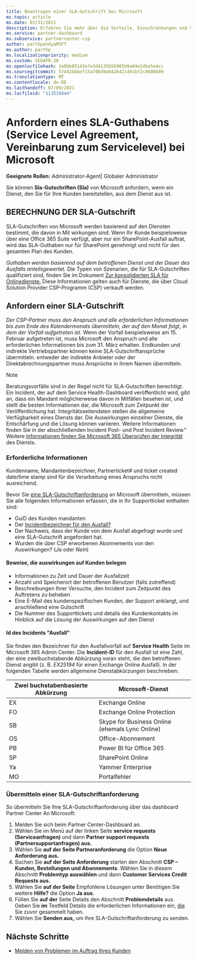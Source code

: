 ```yaml
---
title: Beantragen einer SLA-Gutschrift bei Microsoft
ms.topic: article
ms.date: 03/31/2021
description: Erfahren Sie mehr über die Vorteile, Einschränkungen und Verfahren zum Anfordern eines Sla-Guthabens (Service Level Agreement, SLA) von Microsoft, wenn Für Ihre Kunden ein Dienstausfälle vor sich geht.
ms.service: partner-dashboard
ms.subservice: partnercenter-csp
author: parthpandyaMSFT
ms.author: parthp
ms.localizationpriority: medium
ms.custom: SEOAPR.20
ms.openlocfilehash: 3a0bb85143efe3d4135b56985b9a04e2dbe5e4cc
ms.sourcegitcommit: 57442bbbef15a70bd9a042642140cbf2c8608b09
ms.translationtype: MT
ms.contentlocale: de-DE
ms.lasthandoff: 07/09/2021
ms.locfileid: "113519444"
---
```

# <a name="how-and-when-to-request-a-service-level-agreement-sla-credit-from-microsoft"></a>Anfordern eines SLA-Guthabens (Service Level Agreement, Vereinbarung zum Servicelevel) bei Microsoft

**Geeignete Rollen:** Administrator-Agent| Globaler Administrator

Sie können **Sla-Gutschriften (Sla)** von Microsoft anfordern, wenn ein Dienst, den Sie für Ihre Kunden bereitstellen, aus dem Dienst aus ist.

## <a name="sla-credit-calculation"></a>BERECHNUNG DER SLA-Gutschrift

SLA-Gutschriften von Microsoft werden basierend auf den Diensten bestimmt, die davon in Mit wirkungen sind. Wenn Ihr Kunde beispielsweise über eine Office 365 Suite verfügt, aber nur ein SharePoint-Ausfall auftrat, wird das SLA-Guthaben nur für SharePoint genehmigt und nicht für den gesamten Plan des Kunden.

*Guthaben werden basierend auf dem betroffenen Dienst und der Dauer des Ausfalls anteilsgewertet.* Die Typen von Szenarien, die für SLA-Gutschriften qualifiziert sind, finden Sie im Dokument [Zur konsolidierten SLA für Onlinedienste.](http://www.microsoftvolumelicensing.com/DocumentSearch.aspx?Mode=3&DocumentTypeId=37) Diese Informationen gelten auch für Dienste, die über Cloud Solution Provider CSP-Programm (CSP) verkauft werden.


## <a name="request-an-sla-credit"></a>Anfordern einer SLA-Gutschrift

*Der CSP-Partner muss den Anspruch und alle erforderlichen Informationen bis zum Ende des Kalendermonats übermitteln, der auf den Monat folgt, in dem der Vorfall aufgetreten ist.* Wenn der Vorfall beispielsweise am 15. Februar aufgetreten ist, muss Microsoft den Anspruch und alle erforderlichen Informationen bis zum 31. März erhalten. Endkunden und indirekte Vertriebspartner können keine SLA-Gutschriftansprüche übermitteln. entweder der indirekte Anbieter oder der Direktabrechnungspartner muss Ansprüche in ihrem Namen übermitteln.

> [!NOTE]
> Beratungsvorfälle sind in der Regel nicht für SLA-Gutschriften berechtigt. Ein Incident, der auf dem Service Health-Dashboard  veröffentlicht wird, gibt an, dass ein Mandant möglicherweise davon in Mitfällen besehen ist, und stellt die besten Informationen dar, die Microsoft zum Zeitpunkt der Veröffentlichung hat. Integritätsseitendaten stellen die allgemeine Verfügbarkeit eines Diensts dar. Die Auswirkungen einzelner Dienste, die Entschärfung und die Lösung können variieren. Weitere Informationen finden Sie in der abschließenden Incident Post- und Post Incident Review." Weitere [Informationen finden Sie Microsoft 365 Überprüfen der Integrität](/microsoft-365/enterprise/view-service-health#incidents-and-advisories) des Diensts.

### <a name="required-information"></a>Erforderliche Informationen

Kundenname, Mandantenbezeichner, Partnerticket# und ticket created date/time stamp sind für die Verarbeitung eines Anspruchs nicht ausreichend.

Bevor Sie [eine SLA-Gutschriftanforderung](#submit-sla-credit-request) an  Microsoft übermitteln, müssen Sie alle folgenden Informationen erfassen, die in Ihr Supportticket enthalten sind:

- GuiD des Kunden mandanten
- Der [Incidentbezeichner für den Ausfall?](#outage-incident-identifier)
- Der Nachweis, dass der Kunde von dem Ausfall abgefragt wurde und eine SLA-Gutschrift angefordert hat.
- Wurden die über CSP erworbenen Abonnements von den Auswirkungen? (*Ja* oder *Nein*)

#### <a name="evidence-that-proves-customer-impact"></a>Beweise, die auswirkungen auf Kunden belegen

- Informationen zu Zeit und Dauer der Ausfallzeit
- Anzahl und Speicherort der betroffenen Benutzer (falls zutreffend)
- Beschreibungen Ihrer Versuche, den Incident zum Zeitpunkt des Auftretens zu beheben
- Eine E-Mail des kundenspezifischen Kunden, der Support anklangt, und anschließend eine Gutschrift
- Die Nummer des Supporttickets und details des Kundenkontakts im Hinblick auf die Lösung der Auswirkungen auf den Dienst


#### <a name="outage-incident-identifier"></a>Id des Incidents "Ausfall"

Sie finden den Bezeichner für den Ausfallvorfall auf **Service Health** Seite im Microsoft 365 Admin Center. Die **Incident-ID** für den Ausfall ist eine Zahl, der eine zweibuchstabende Abkürzung voran steht, die den betroffenen Dienst angibt (z. B. *EX25194* für einen Exchange Online Ausfall). In der folgenden Tabelle werden allgemeine Dienstabkürzungen beschrieben:

| Zwei buchstabenbasierte Abkürzung | Microsoft-Dienst |
| ----------------------- | ----------------- |
| EX | Exchange Online |
| FO | Exchange Online Protection |
| SB | Skype for Business Online (ehemals Lync Online) |
| OS | Office-Abonnement |
| PB | Power BI für Office 365 |
| SP | SharePoint Online |
| Ya | Yammer Enterprise |
| MO | Portalfehler |

### <a name="submit-sla-credit-request"></a>Übermitteln einer SLA-Gutschriftanforderung

So übermitteln Sie Ihre SLA-Gutschriftanforderung über das dashboard Partner Center An Microsoft:

1. Melden Sie sich beim Partner Center-Dashboard an.
2. Wählen Sie im Menü auf der linken Seite **service requests (Serviceanfragen)** und dann **Partner support requests (Partnersupportanfragen) aus.**
3. Wählen Sie **auf der Seite Partneranforderung** die Option **Neue Anforderung aus.**
4. Suchen Sie **auf der Seite Anforderung** starten den Abschnitt **CSP – Kunden, Bestellungen und Abonnements**. Wählen Sie in diesem Abschnitt **Problemtyp auswählen** und dann **Customer Services Credit Requests aus.**
5. Wählen Sie **auf der Seite** Empfohlene Lösungen unter Benötigen Sie weitere **Hilfe?** die Option **Ja aus.**
6. Füllen Sie **auf der** Seite Details den Abschnitt **Problemdetails** aus. Geben Sie **im** Textfeld Details die erforderlichen Informationen ein, [die](#required-information) Sie zuvor gesammelt haben.
7. Wählen Sie **Senden aus,** um Ihre SLA-Gutschriftanforderung zu senden.

## <a name="next-steps"></a>Nächste Schritte

- [Melden von Problemen im Auftrag Ihres Kunden](report-problems-on-behalf-of-a-customer.md)
